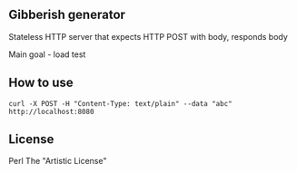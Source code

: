 ## Gibberish generator

Stateless HTTP server that expects HTTP POST with body, responds <UUID1>body<UUID2>

Main goal - load test

## How to use

```shell
curl -X POST -H "Content-Type: text/plain" --data "abc" http://localhost:8080
```

## License

Perl The "Artistic License"

